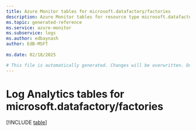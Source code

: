 ```yaml
---
title: Azure Monitor tables for microsoft.datafactory/factories
description: Azure Monitor tables for resource type microsoft.datafactory/factories
ms.topic: generated-reference
ms.service: azure-monitor
ms.subservice: logs
ms.author: edbaynash
author: EdB-MSFT
   
ms.date: 02/18/2025

# This file is automatically generated. Changes will be overwritten. Do not change this file directly.
---
```


# Log Analytics tables for microsoft.datafactory/factories  

[!INCLUDE [table](~/reusable-content/ce-skilling/azure/includes/azure-monitor/reference/tables/microsoft-datafactory_factories-include.md)]

